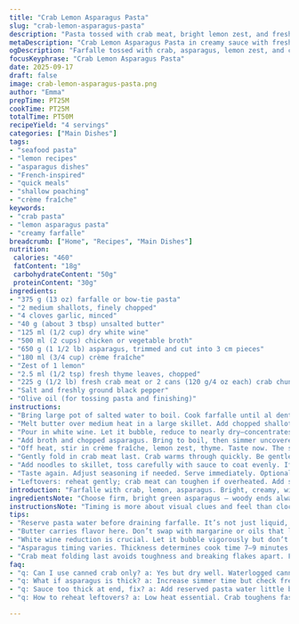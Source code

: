 ```yaml
---
title: "Crab Lemon Asparagus Pasta"
slug: "crab-lemon-asparagus-pasta"
description: "Pasta tossed with crab meat, bright lemon zest, and fresh asparagus in a creamy mascarpone sauce. Incorporates white wine and chicken broth for depth. Highlights textures—tender farfalle, crisp-tender asparagus, flaky crab. Cooked in stages for balanced flavors and silkiness. Uses shallots for a milder onion aroma, and substitute crème fraîche for mascarpone to add tanginess. Comes together in under an hour. Notes on timing, handling seafood without overcooking, and making the sauce cling to noodles. A flexible dish, suitable with fresh or canned crab, adaptable to pantry and season."
metaDescription: "Crab Lemon Asparagus Pasta in creamy sauce with fresh thyme, shallots, white wine, and crème fraîche. Balanced, bright, under an hour, flexible seafood cooking tips."
ogDescription: "Farfalle tossed with crab, asparagus, lemon zest, and creamy sauce. White wine reduction, tender textures, careful timing for crab and asparagus."
focusKeyphrase: "Crab Lemon Asparagus Pasta"
date: 2025-09-17
draft: false
image: crab-lemon-asparagus-pasta.png
author: "Emma"
prepTime: PT25M
cookTime: PT25M
totalTime: PT50M
recipeYield: "4 servings"
categories: ["Main Dishes"]
tags:
- "seafood pasta"
- "lemon recipes"
- "asparagus dishes"
- "French-inspired"
- "quick meals"
- "shallow poaching"
- "crème fraîche"
keywords:
- "crab pasta"
- "lemon asparagus pasta"
- "creamy farfalle"
breadcrumb: ["Home", "Recipes", "Main Dishes"]
nutrition: 
 calories: "460"
 fatContent: "18g"
 carbohydrateContent: "50g"
 proteinContent: "30g"
ingredients:
- "375 g (13 oz) farfalle or bow-tie pasta"
- "2 medium shallots, finely chopped"
- "4 cloves garlic, minced"
- "40 g (about 3 tbsp) unsalted butter"
- "125 ml (1/2 cup) dry white wine"
- "500 ml (2 cups) chicken or vegetable broth"
- "650 g (1 1/2 lb) asparagus, trimmed and cut into 3 cm pieces"
- "180 ml (3/4 cup) crème fraîche"
- "Zest of 1 lemon"
- "2.5 ml (1/2 tsp) fresh thyme leaves, chopped"
- "225 g (1/2 lb) fresh crab meat or 2 cans (120 g/4 oz each) crab chunks, drained"
- "Salt and freshly ground black pepper"
- "Olive oil (for tossing pasta and finishing)"
instructions:
- "Bring large pot of salted water to boil. Cook farfalle until al dente—firm but tender, a bite to it. Drain, reserve 125 ml (1/2 cup) pasta water. A drizzle of olive oil to stop sticking; set aside."
- "Melt butter over medium heat in a large skillet. Add chopped shallots and garlic. Must soften but never brown. The smell should become sweet and inviting within 3–5 minutes; if browning, lower heat. Patience here builds a mellow base."
- "Pour in white wine. Let it bubble, reduce to nearly dry—concentrates flavor, lifts the sauce. This step is key to avoid a watery dish."
- "Add broth and chopped asparagus. Bring to boil, then simmer uncovered. Watch for asparagus to turn bright green and become tender but still with snap. Usually 7–9 minutes. This timing can vary if spears are very thick or thin—poke with fork, should pierce with slight resistance."
- "Off heat, stir in crème fraîche, lemon zest, thyme. Taste now. The sauce should be tangy, herbal, creamy. Adjust with salt and freshly ground pepper. Creaminess from crème fraîche replaces mascarpone’s texture but gives a brighter note. If mascarpone preferred, can swap back."
- "Gently fold in crab meat last. Crab warms through quickly. Be gentle to keep flakes intact. If canned crab—pat dry well to avoid watery sauce. Fresh crab must be cooked or warmed just enough to keep tender."
- "Add noodles to skillet, toss carefully with sauce to coat evenly. If sauce feels thick, splash reserved pasta water little by little to loosen. The starch from the pasta water helps sauce cling to noodles."
- "Taste again. Adjust seasoning if needed. Serve immediately. Optionally finish with drizzle of olive oil or squeeze of lemon juice for brightness."
- "Leftovers: reheat gently; crab meat can toughen if overheated. Add splash of broth or cream to revive sauce."
introduction: "Farfalle with crab, lemon, asparagus. Bright, creamy, with subtle thyme undertones. The crunch of fresh asparagus stands out against tender pasta and flaky crab. I swapped shallots instead of onions for subtlety — learned that sharp onion can overpower delicate crab flavor. Early on, I tried mascarpone alone; felt a little too rich, too heavy, so added lemon zest and swapped crème fraîche to cut through richness. Watch pasta water reserve — it’s a secret weapon to get sauce to coat noodles perfectly without watering down flavors. Crab meat temperature is crucial — heat it gently, or risk dry flakes. White wine reduction step adds an overlooked zing. Resting the sauce while cooking pasta saves time, and lets flavors meld. Texture is key: asparagus must retain a slight crunch, which means patience at simmer and knowing when to test doneness visually and by feel. Little things make a big difference in this quick dish that tastes like a weekend project but comes together fast. "
ingredientsNote: "Choose firm, bright green asparagus — woody ends always trim off; no way around it. I like fresh crab meat but canned works well and is a good backup; dry well to prevent watery sauce. Butter is essential for flavor; don’t substitute with margarine. Crème fraîche optional — mascarpone gives creaminess, but crème fraîche cuts richness with a slight tang. Shallots instead of onions offer milder aroma that won’t compete with crab. Always zest lemon fresh; a pre-zested package won’t deliver the same zing. Fresh thyme adds a subtle layer — dried can be overpowering. Reserve pasta water every time; it’s liquid gold to adjust sauce consistency. Don’t skip olive oil at the end — a final drizzle rounds out mouthfeel and adds shine. Good quality wine helps; avoid cooking wines with added salt or preservatives. "
instructionsNote: "Timing is more about visual clues and feel than clocks. Pasta needs to be al dente with gentle bite. Asparagus should go from dull green to bright, snap test with tongs or fork. Onions to softened translucence, no color. Wine reduced to near dryness — watch bubbles, stop before it burns off completely. Crab folded in last to avoid overcooking; heat gently, no heavy boiling. Use wooden spoon or silicone spatula to toss pasta with sauce carefully, preserve crab flakes. Sauce thickness adjusted with reserved pasta water; add sparingly to avoid dilution. Salt throughout, but taste often—once crab goes in, flavor changes subtly. If sauce too thick at the end, tweak with more broth or lemon juice to brighten and thin. No need for heavy cream; the crème fraîche/maskapone combo balances acidity and fat. Leftover sauce can be unwieldy to reheat; gentle warming required or extra liquid added to restore texture. This dish owes its charm to layers of patience and watching (and smelling) closely. The faint garlic-over-butter aroma, simmering wine, and bright citrus finally come together at the plate."
tips:
- "Reserve pasta water before draining farfalle. It’s not just liquid, starch helps sauce cling to noodles. Don’t add too much at once — drizzle slowly, stir in between. Sauce can easily get too thin otherwise. Olive oil after draining avoids sticky mess. Keep pasta warm but not dry."
- "Butter carries flavor here. Don’t swap with margarine or oils that lack richness. Melt carefully over medium heat. Shallots must soften without browning — watch their color closely. Garlic releases aroma early; mix timing right to avoid bitterness. Smell cues help more than timers."
- "White wine reduction is crucial. Let it bubble vigorously but don’t scorch or burn off fully. Stop before dryness, a sticky bottom signals too far. This step shells moisture, intensifies taste, and controls sauce texture. Too watery here ruins everything later."
- "Asparagus timing varies. Thickness determines cook time 7–9 minutes typical. Visual bright green and slightly glossy surface is a sign. Snap test with fork or tongs — slight resistance but cooked through. Overcooked asparagus turns dull and mushy, kills contrast against pasta texture."
- "Crab meat folding last avoids toughness and breaking flakes apart. Fresh crab warms quickly; canned needs drying to prevent sogginess. Gentle folding with wooden spoon or spatula preserves structure. Reheat leftovers very gently, add splash of broth or cream to restore sauce texture if dries."
faq:
- "q: Can I use canned crab only? a: Yes but dry well. Waterlogged canned crab dilutes sauce. Pat with paper towels. Fresh preferred but pantry cans okay backup. Adjust seasoning after adding crab."
- "q: What if asparagus is thick? a: Increase simmer time but check frequently. Fork test best. Don’t rush this stage. Thick spears need longer to soften but keep snap. Overcooked loses crunch. Cut pieces evenly for uniform cooking."
- "q: Sauce too thick at end, fix? a: Add reserved pasta water little by little. Starch helps sauce cling and loosens consistency. Avoid plain water or broth unless strong flavor needed. Lemon juice brightens and thins slightly too — taste first."
- "q: How to reheat leftovers? a: Low heat essential. Crab toughens fast if overheated. Use pan with splash broth or cream. Microwave possible but watch short bursts, stir between. Too hot means dry crab, grainy sauce texture."

---
```

